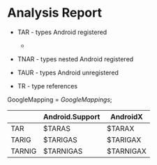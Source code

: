 ﻿# Analysis Report

*   TAR - types Android registered

    *   

*   TNAR - types nested Android registered

*   TAUR - types Android unregistered 
        
*   TR - type references


GoogleMapping = $GoogleMappings$;

|                  | Android.Support | AndroidX      |
|------------------|-----------------|---------------|
| TAR              |          $TARAS |        $TARAX |
| TARIG            |        $TARIGAS |      $TARIGAX |
| TARNIG           |       $TARNIGAS |     $TARNIGAX |

